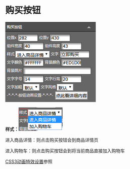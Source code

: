 # 购买按钮

![](/assets/p0o4rt.png)

**样式：**![](/assets/i3609ort.png)

进入商品详情：则点击购买按钮会到商品详情页

进入购物车：则点击购买按钮会到将当前商品直接加入购物车

[CSS3动画特效设置](#)参照

